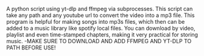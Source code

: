A python script using yt-dlp and ffmpeg via subprocesses. This script can take any path and any youtube url to convert the video into a mp3 file. This program is helpful for making songs into mp3s files, which then can be added to a music library like spotify local files. You can download by video, playlist and even time-stamped chapters, making it very practical for storing music. -MAKE SURE TO DOWNLOAD AND ADD FFMPEG AND YT-DLP TO PATH BEFORE USE!